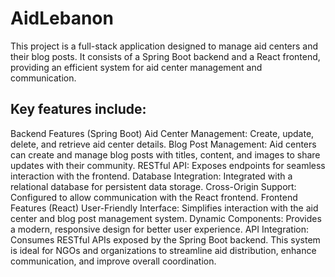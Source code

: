 # AidLebanon

This project is a full-stack application designed to manage aid centers and their blog posts. It consists of a Spring Boot backend and a React frontend, providing an efficient system for aid center management and communication.

## Key features include:
Backend Features (Spring Boot)
Aid Center Management: Create, update, delete, and retrieve aid center details.
Blog Post Management: Aid centers can create and manage blog posts with titles, content, and images to share updates with their community.
RESTful API: Exposes endpoints for seamless interaction with the frontend.
Database Integration: Integrated with a relational database for persistent data storage.
Cross-Origin Support: Configured to allow communication with the React frontend.
Frontend Features (React)
User-Friendly Interface: Simplifies interaction with the aid center and blog post management system.
Dynamic Components: Provides a modern, responsive design for better user experience.
API Integration: Consumes RESTful APIs exposed by the Spring Boot backend.
This system is ideal for NGOs and organizations to streamline aid distribution, enhance communication, and improve overall coordination.
